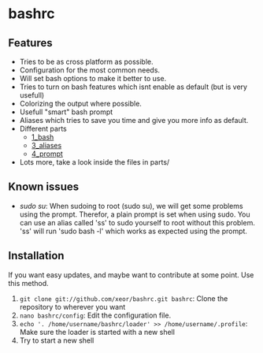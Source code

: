 bashrc
======

Features
--------

* Tries to be as cross platform as possible.
* Configuration for the most common needs.
* Will set bash options to make it better to use.
* Tries to turn on bash features which isnt enable as default (but is very usefull)
* Colorizing the output where possible.
* Usefull "smart" bash prompt
* Aliases which tries to save you time and give you more info as default.
* Different parts
  * [1_bash](https://github.com/xeor/bashrc/wiki/parts-1_bash)
  * [3_aliases](https://github.com/xeor/bashrc/wiki/parts-3_aliases)
  * [4_prompt](https://github.com/xeor/bashrc/wiki/parts-4_prompt)
* Lots more, take a look inside the files in parts/


Known issues
------------
* *sudo su*: When sudoing to root (sudo su), we will get some problems using the prompt. Therefor, a plain prompt is set when using sudo. You can use an alias called 'ss' to sudo yourself to root without this problem. 'ss' will run 'sudo bash -l' which works as expected using the prompt.

Installation
------------

If you want easy updates, and maybe want to contribute at some point. Use this method.

1. `git clone git://github.com/xeor/bashrc.git bashrc`: Clone the repository to wherever you want
2. `nano bashrc/config`: Edit the configuration file.
3. `echo '. /home/username/bashrc/loader' >> /home/username/.profile`: Make sure the loader is started with a new shell
4. Try to start a new shell
